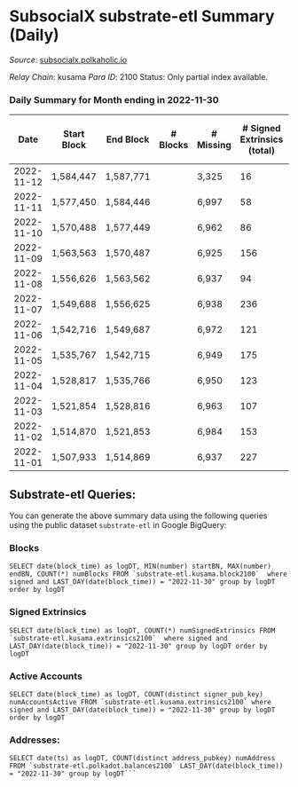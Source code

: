 # SubsocialX substrate-etl Summary (Daily)

_Source_: [subsocialx.polkaholic.io](https://subsocialx.polkaholic.io)

*Relay Chain*: kusama
*Para ID*: 2100
Status: Only partial index available.


### Daily Summary for Month ending in 2022-11-30


| Date | Start Block | End Block | # Blocks | # Missing | # Signed Extrinsics (total) | # Active Accounts | # Addresses with Balances | # Events | # Transfers | # XCM Transfers In | # XCM Transfers Out |
| ---- | ----------- | --------- | -------- | --------- | --------------------------- | ----------------- | ------------------------- | -------- | ----------- | ------------------ | ------------------- |
| 2022-11-12 | 1,584,447 | 1,587,771 |  | 3,325 | 16 |  |  | 6,639 |   |   |   |
| 2022-11-11 | 1,577,450 | 1,584,446 |  | 6,997 | 58 |  |  | 13,989 |   |   |   |
| 2022-11-10 | 1,570,488 | 1,577,449 |  | 6,962 | 86 |  |  | 14,014 |   |   |   |
| 2022-11-09 | 1,563,563 | 1,570,487 |  | 6,925 | 156 |  |  | 14,296 | 1  |   |   |
| 2022-11-08 | 1,556,626 | 1,563,562 |  | 6,937 | 94 |  |  | 14,128 |   |   |   |
| 2022-11-07 | 1,549,688 | 1,556,625 |  | 6,938 | 236 |  |  | 14,685 |   |   |   |
| 2022-11-06 | 1,542,716 | 1,549,687 |  | 6,972 | 121 |  |  | 14,191 |   |   |   |
| 2022-11-05 | 1,535,767 | 1,542,715 |  | 6,949 | 175 |  |  | 14,388 |   |   |   |
| 2022-11-04 | 1,528,817 | 1,535,766 |  | 6,950 | 123 |  |  | 14,183 |   |   |   |
| 2022-11-03 | 1,521,854 | 1,528,816 |  | 6,963 | 107 |  |  | 14,221 |   |   |   |
| 2022-11-02 | 1,514,870 | 1,521,853 |  | 6,984 | 153 |  |  | 14,357 |   |   |   |
| 2022-11-01 | 1,507,933 | 1,514,869 |  | 6,937 | 227 |  |  | 14,426 |   |   |   |

## Substrate-etl Queries:
You can generate the above summary data using the following queries using the public dataset `substrate-etl` in Google BigQuery:


### Blocks
```
SELECT date(block_time) as logDT, MIN(number) startBN, MAX(number) endBN, COUNT(*) numBlocks FROM `substrate-etl.kusama.block2100`  where signed and LAST_DAY(date(block_time)) = "2022-11-30" group by logDT order by logDT
```


### Signed Extrinsics
```
SELECT date(block_time) as logDT, COUNT(*) numSignedExtrinsics FROM `substrate-etl.kusama.extrinsics2100`  where signed and LAST_DAY(date(block_time)) = "2022-11-30" group by logDT order by logDT
```


### Active Accounts
```
SELECT date(block_time) as logDT, COUNT(distinct signer_pub_key) numAccountsActive FROM `substrate-etl.kusama.extrinsics2100` where signed and LAST_DAY(date(block_time)) = "2022-11-30" group by logDT order by logDT
```


### Addresses:
```
SELECT date(ts) as logDT, COUNT(distinct address_pubkey) numAddress FROM `substrate-etl.polkadot.balances2100` LAST_DAY(date(block_time)) = "2022-11-30" group by logDT```

